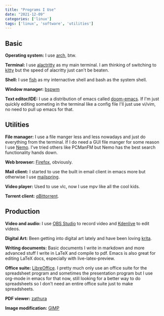 ```yaml
---
title: "Programs I Use"
date: "2021-12-09"
categories: ['linux']
tags: ['linux', 'software', 'utilities']
---
```


## Basic
**Operating system:**
I use [arch](https://archlinux.org/), btw.

**Terminal:**
I use [alactritty](https://alacritty.org/) as my main terminal. I am thinking of switching to [kitty](https://sw.kovidgoyal.net/kitty/) but the speed of alacritty just can't be beaten.

**Shell:**
I use [fish](https://fishshell.com/) as my internactive shell and bash as the system shell.

**Window manager:**
[bspwm](https://github.com/baskerville/bspwm)

**Text editor/IDE:**
I use a distribution of emacs called [doom-emacs](https://github.com/hlissner/doom-emacs). 
If I'm just quickly editing someting in the terminal like a config file I'll just use vi/vim, no need to pull up emacs for that.

## Utilities
**File manager:**
I use a file manger less and less nowadays and just do everything from the terminal. 
If I do need a GUI file manger for some reason I use [Nemo](https://wiki.archlinux.org/title/Nemo).
I've tried others like PCManFM but Nemo has the best search functionality hands down.

**Web browser:**
[Firefox](https://www.mozilla.org/en-US/firefox/new/), obviously.

**Mail client:**
I started to use the built in email client in emacs more but otherwise I use [mailspring](https://getmailspring.com/).

**Video player:**
Used to use vlc, now I use mpv like all the cool kids.

**Torrent client:**
[qBittorrent](https://www.qbittorrent.org/).

## Production
**Video and audio:**
I use [OBS Studio](https://obsproject.com/) to record video and [Kdenlive](https://kdenlive.org/en/) to edit videos.

**Digital Art:**
Been getting into digital art lately and have been loving [krita](https://krita.org/en/).

**Writing documents:**
Basic documents I write in markdown and more advanced stuff I write in LaTeX and compile to pdf. Emacs is also great for editing LaTeX docs, especially with live-latex-preview.

**Office suite:**
[LibreOffice](https://www.libreoffice.org/). I pretty much only use an office suite for the spreadsheet program and sometimes the presentation program but I use org-mode in emacs for that now, still looking for a better way to do spreadsheets so I don't need an entire office suite just to make spreadsheets.

**PDF viewer:**
[zathura](https://pwmt.org/projects/zathura/)

**Image modification:**
[GIMP](https://www.gimp.org/)
